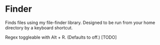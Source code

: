 # Finder

Finds files using my file-finder library.
Designed to be run from your home directory by a keyboard shortcut.

Regex toggleable with Alt + R. (Defaults to off.) [TODO]